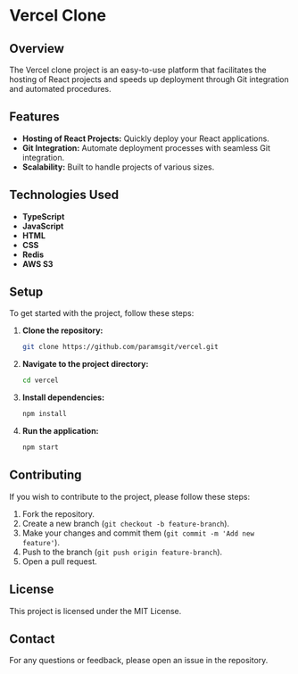 
# Vercel Clone

## Overview
The Vercel clone project is an easy-to-use platform that facilitates the hosting of React projects and speeds up deployment through Git integration and automated procedures.

## Features
- **Hosting of React Projects:** Quickly deploy your React applications.
- **Git Integration:** Automate deployment processes with seamless Git integration.
- **Scalability:** Built to handle projects of various sizes.

## Technologies Used
- **TypeScript**
- **JavaScript**
- **HTML**
- **CSS**
- **Redis**
- **AWS S3**

## Setup
To get started with the project, follow these steps:

1. **Clone the repository:**
    ```bash
    git clone https://github.com/paramsgit/vercel.git
    ```
2. **Navigate to the project directory:**
    ```bash
    cd vercel
    ```
3. **Install dependencies:**
    ```bash
    npm install
    ```
4. **Run the application:**
    ```bash
    npm start
    ```

## Contributing
If you wish to contribute to the project, please follow these steps:

1. Fork the repository.
2. Create a new branch (`git checkout -b feature-branch`).
3. Make your changes and commit them (`git commit -m 'Add new feature'`).
4. Push to the branch (`git push origin feature-branch`).
5. Open a pull request.

## License
This project is licensed under the MIT License.

## Contact
For any questions or feedback, please open an issue in the repository.
